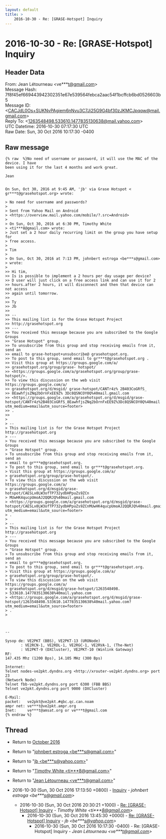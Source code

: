 ```yaml
---
layout: default
title: >
    2016-10-30 - Re: [GRASE-Hotspot] Inquiry
---
```


# 2016-10-30 - Re: [GRASE-Hotspot] Inquiry

## Header Data

From: Jean Létourneau \<ve***t@gmail.com\><br>
Message Hash: 7f8f45ef669443942302351e67e539564febca2aac54f1bcffcb6bd0526603b5<br>
Message ID: \<CACJdL0Os+SUKNvPAgiem6nNvu3C7Ji25G9G4bf30zJKMCJpqqw@mail.gmail.com\><br>
Reply To: \<1263548498.533610.1477835130638@mail.yahoo.com\><br>
UTC Datetime: 2016-10-30 07:17:30 UTC<br>
Raw Date: Sun, 30 Oct 2016 10:17:30 -0400<br>

## Raw message

```
{% raw  %}No need of username or password, it will use the MAC of the device. I have
been using it for the last 4 months and work great.

Jean


On Sun, Oct 30, 2016 at 9:45 AM, 'jb' via Grase Hotspot <
gr***t@grasehotspot.org> wrote:

> No need for username and passwords?
>
> Sent from Yahoo Mail on Android
> <https://overview.mail.yahoo.com/mobile/?.src=Android>
>
> On Sun, Oct 30, 2016 at 6:30 PM, Timothy White
> <ti***8@gmail.com> wrote:
> Just set a 2 hour daily recurring limit on the group you have setup for
> free access.
>
> Tim
>
> On Sun, Oct 30, 2016 at 7:13 PM, johnbert estroga <be***s@gmail.com>
> wrote:
>
>> Hi tim,
>> Is is possible to implement a 2 hours per day usage per device?
>> D user will just click on a free access link and can use it for 2
>> hours.after 2 hours, it will disconnect and then that device can not access
>> again until tomorrow.
>>
>> Ty
>> Jb
>>
>> --
>> This mailing list is for the Grase Hotspot Project
>> http://grasehotspot.org
>> ---
>> You received this message because you are subscribed to the Google Groups
>> "Grase Hotspot" group.
>> To unsubscribe from this group and stop receiving emails from it, send an
>> email to grase-hotspot+unsubscribe@ grasehotspot.org.
>> To post to this group, send email to gr***t@grasehotspot.org .
>> Visit this group at https://groups.google.com/a/
>> grasehotspot.org/group/grase- hotspot/
>> <https://groups.google.com/a/grasehotspot.org/group/grase-hotspot/>.
>> To view this discussion on the web visit https://groups.google.com/a/
>> grasehotspot.org/d/msgid/ grase-hotspot/CANTr4z% 2B403CoGRfS_
>> 8EawhfjsZNq2bOrnFxEE9Z% 3Dc8QSNCOY0Q%40mail.gmail.com
>> <https://groups.google.com/a/grasehotspot.org/d/msgid/grase-hotspot/CANTr4z%2B403CoGRfS_8EawhfjsZNq2bOrnFxEE9Z%3Dc8QSNCOY0Q%40mail.gmail.com?utm_medium=email&utm_source=footer>
>> .
>>
>
> --
> This mailing list is for the Grase Hotspot Project http://grasehotspot.org
> ---
> You received this message because you are subscribed to the Google Groups
> "Grase Hotspot" group.
> To unsubscribe from this group and stop receiving emails from it, send an
> email to gr***e@grasehotspot.org.
> To post to this group, send email to gr***t@grasehotspot.org.
> Visit this group at https://groups.google.com/a/
> grasehotspot.org/group/grase-hotspot/.
> To view this discussion on the web visit https://groups.google.com/a/
> grasehotspot.org/d/msgid/grase-hotspot/CAESLx0LW3ofTP732ydbHPpuZs9ZCn
> MUwHK4qucpUmoAJ2QQRJQ%40mail.gmail.com
> <https://groups.google.com/a/grasehotspot.org/d/msgid/grase-hotspot/CAESLx0LW3ofTP732ydbHPpuZs9ZCnMUwHK4qucpUmoAJ2QQRJQ%40mail.gmail.com?utm_medium=email&utm_source=footer>
> .
>
> --
> This mailing list is for the Grase Hotspot Project http://grasehotspot.org
> ---
> You received this message because you are subscribed to the Google Groups
> "Grase Hotspot" group.
> To unsubscribe from this group and stop receiving emails from it, send an
> email to gr***e@grasehotspot.org.
> To post to this group, send email to gr***t@grasehotspot.org.
> Visit this group at https://groups.google.com/a/
> grasehotspot.org/group/grase-hotspot/.
> To view this discussion on the web visit https://groups.google.com/a/
> grasehotspot.org/d/msgid/grase-hotspot/1263548498.
> 533610.1477835130638%40mail.yahoo.com
> <https://groups.google.com/a/grasehotspot.org/d/msgid/grase-hotspot/1263548498.533610.1477835130638%40mail.yahoo.com?utm_medium=email&utm_source=footer>
> .
>



-- 

Sysop de: VE2PKT (BBS), VE2PKT-13 (URONode)
       : VE2RCN-1, VE2RDL-1, VE2RGC-1, VE2RVA-1, (The-Net)
       : VE2PKT-9 (DXCluster), VE2PKT-10 (Winlink Gateway)
RF:
147.435 Mhz (1200 Bps), 14.105 MHz (300 Bps)

Internet:
Telnet nodes-ve2pkt.dyndns.org <http://xrouter-ve2pkt.dyndns.org> port 23
(Network Node)
Telnet fbb-ve2pkt.dyndns.org port 6300 (FBB BBS)
Telnet ve2pkt.dyndns.org port 9000 (DXCluster)

E-Mail:
packet:   ve2pkt@ve2pkt.#qbc.qc.can.noam
ampr net: ve***t@ve2pkt.ampr.org
Inet:     ve***t@amsat.org or ve***t@gmail.com
{% endraw %}
```

## Thread

+ Return to [October 2016](/archive/2016/10)

+ Return to "[johnbert estroga <be***s<span>@</span>gmail.com>](/authors/be___s_at_gmail_com)"
+ Return to "[jb <be***s<span>@</span>yahoo.com>](/authors/be___s_at_yahoo_com)"
+ Return to "[Timothy White <ti***8<span>@</span>gmail.com>](/authors/ti___8_at_gmail_com)"
+ Return to "[Jean Létourneau <ve***t<span>@</span>gmail.com>](/authors/ve___t_at_gmail_com)"

+ 2016-10-30 (Sun, 30 Oct 2016 17:13:50 +0800) - [Inquiry](/archive/2016/10/61f4a605ba6a356b59301bbd2746bb97d6a660799e956018ff056718f5a951bf) - _johnbert estroga \<be***s@gmail.com\>_
  + 2016-10-30 (Sun, 30 Oct 2016 20:30:21 +1000) - [Re: [GRASE-Hotspot] Inquiry](/archive/2016/10/24edffccf6732bbb5f48c1bf037f21ce55fdfa903665635ab6ae1f63b2bf2104) - _Timothy White \<ti***8@gmail.com\>_
    + 2016-10-30 (Sun, 30 Oct 2016 13:45:30 +0000) - [Re: [GRASE-Hotspot] Inquiry](/archive/2016/10/0cc2a3d3e3f50ef474bd7a928c40a042747b5aae08a1ffb3555454da0afac1ef) - _jb \<be***s@yahoo.com\>_
      + 2016-10-30 (Sun, 30 Oct 2016 10:17:30 -0400) - Re: [GRASE-Hotspot] Inquiry - _Jean Létourneau \<ve***t@gmail.com\>_

